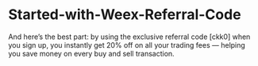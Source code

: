# Started-with-Weex-Referral-Code
And here’s the best part: by using the exclusive referral code [ckk0] when you sign up, you instantly get 20% off on all your trading fees — helping you save money on every buy and sell transaction.
